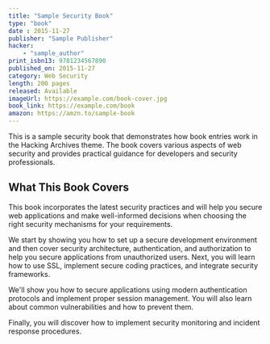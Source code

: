 ```yaml
---
title: "Sample Security Book"
type: "book"
date : 2015-11-27
publisher: "Sample Publisher"
hacker:
    - "sample_author"
print_isbn13: 9781234567890
published_on: 2015-11-27
category: Web Security
length: 200 pages
released: Available
imageUrl: https://example.com/book-cover.jpg
book_link: https://example.com/book
amazon: https://amzn.to/sample-book
---
```


This is a sample security book that demonstrates how book entries work in the Hacking Archives theme. The book covers various aspects of web security and provides practical guidance for developers and security professionals.

## What This Book Covers

This book incorporates the latest security practices and will help you secure web applications and make well-informed decisions when choosing the right security mechanisms for your requirements.

We start by showing you how to set up a secure development environment and then cover security architecture, authentication, and authorization to help you secure applications from unauthorized users. Next, you will learn how to use SSL, implement secure coding practices, and integrate security frameworks.

We'll show you how to secure applications using modern authentication protocols and implement proper session management. You will also learn about common vulnerabilities and how to prevent them.

Finally, you will discover how to implement security monitoring and incident response procedures. 